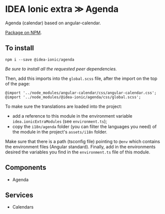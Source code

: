 # IDEA Ionic extra ≫ Agenda

Agenda (calendar) based on angular-calendar.

[Package on NPM](https://www.npmjs.com/package/@idea-ionic/agenda).

## To install

```
npm i --save @idea-ionic/agenda
```

_Be sure to install all the requested peer dependencies._

Then, add this imports into the `global.scss` file, after the import on the top of the page:

```
@import '../node_modules/angular-calendar/css/angular-calendar.css';
@import '../node_modules/@idea-ionic/agenda/css/global.scss';
```

To make sure the translations are loaded into the project:

- add a reference to this module in the environment variable `idea.ionicExtraModules` (see `environment.ts`);
- copy the `i18n/agenda` folder (you can filter the languages you need) of the module in the project's `assets/i18n` folder.

Make sure that there is a path (tsconfig file) pointing to `@env` which contains the environment files (Angular standard).
Finally, add in the environments desired the variables you find in the `environment.ts` file of this module.

## Components

- Agenda

## Services

- Calendars
